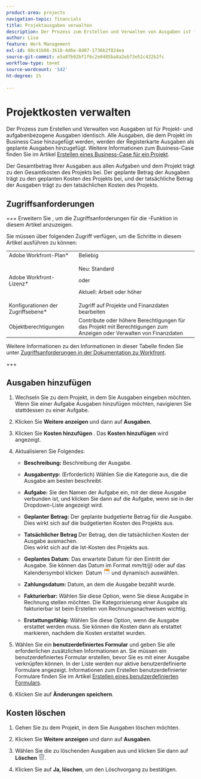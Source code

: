 ```yaml
---
product-area: projects
navigation-topic: financials
title: Projektausgaben verwalten
description: Der Prozess zum Erstellen und Verwalten von Ausgaben ist für Projekt- und aufgabenbezogene Ausgaben identisch. Alle Ausgaben, die dem Projekt im Business Case hinzugefügt werden, werden der Registerkarte Ausgaben als geplante Ausgaben hinzugefügt. Weitere Informationen zum Business-Case finden Sie im Artikel Erstellen eines Business-Case für ein Projekt .
author: Lisa
feature: Work Management
exl-id: 80c41b08-3618-4d6e-8d07-1736b2f824ea
source-git-commit: e5a87b92bf1f6c2e0485ba8a2eb73e52c422b2fc
workflow-type: tm+mt
source-wordcount: '542'
ht-degree: 1%

---
```


# Projektkosten verwalten

Der Prozess zum Erstellen und Verwalten von Ausgaben ist für Projekt- und aufgabenbezogene Ausgaben identisch. Alle Ausgaben, die dem Projekt im Business Case hinzugefügt werden, werden der Registerkarte Ausgaben als geplante Ausgaben hinzugefügt. Weitere Informationen zum Business-Case finden Sie im Artikel [Erstellen eines Business-Case für ein Projekt](../../../manage-work/projects/define-a-business-case/create-business-case.md).

Der Gesamtbetrag Ihrer Ausgaben aus allen Aufgaben und dem Projekt trägt zu den Gesamtkosten des Projekts bei. Der geplante Betrag der Ausgaben trägt zu den geplanten Kosten des Projekts bei, und der tatsächliche Betrag der Ausgaben trägt zu den tatsächlichen Kosten des Projekts.

## Zugriffsanforderungen

+++ Erweitern Sie , um die Zugriffsanforderungen für die -Funktion in diesem Artikel anzuzeigen.

Sie müssen über folgenden Zugriff verfügen, um die Schritte in diesem Artikel ausführen zu können:

<table style="table-layout:auto"> 
 <col> 
 <col> 
 <tbody> 
  <tr> 
   <td role="rowheader">Adobe Workfront-Plan*</td> 
   <td>Beliebig</td> 
  </tr> 
  <tr> 
   <td role="rowheader">Adobe Workfront-Lizenz*</td> 
   <td>
   <p>Neu: Standard</p>
   <p>oder</p>
   <p>Aktuell: Arbeit oder höher</p></td> 
  </tr> 
  <tr> 
   <td role="rowheader">Konfigurationen der Zugriffsebene*</td> 
   <td>Zugriff auf Projekte und Finanzdaten bearbeiten</td> 
  </tr> 
  <tr> 
   <td role="rowheader">Objektberechtigungen</td> 
   <td>Contribute oder höhere Berechtigungen für das Projekt mit Berechtigungen zum Anzeigen oder Verwalten von Finanzdaten</td> 
  </tr> 
 </tbody> 
</table>

Weitere Informationen zu den Informationen in dieser Tabelle finden Sie unter [Zugriffsanforderungen in der Dokumentation zu Workfront](/help/quicksilver/administration-and-setup/add-users/access-levels-and-object-permissions/access-level-requirements-in-documentation.md).

+++

## Ausgaben hinzufügen

1. Wechseln Sie zu dem Projekt, in dem Sie Ausgaben eingeben möchten.\
   Wenn Sie einer Aufgabe Ausgaben hinzufügen möchten, navigieren Sie stattdessen zu einer Aufgabe. 
1. Klicken Sie **Weitere anzeigen** und dann auf **Ausgaben**.
1. Klicken Sie **Kosten hinzufügen** .
Das **Kosten hinzufügen** wird angezeigt.
1. Aktualisieren Sie Folgendes:

   * **Beschreibung:** Beschreibung der Ausgabe.

   * **Ausgabentyp:** (Erforderlich) Wählen Sie die Kategorie aus, die die Ausgabe am besten beschreibt.
   * **Aufgabe:** Sie den Namen der Aufgabe ein, mit der diese Ausgabe verbunden ist, und klicken Sie dann auf die Aufgabe, wenn sie in der Dropdown-Liste angezeigt wird.
   * **Geplanter Betrag:** Der geplante budgetierte Betrag für die Ausgabe.\
     Dies wirkt sich auf die budgetierten Kosten des Projekts aus.

   * **Tatsächlicher Betrag** Der Betrag, den die tatsächlichen Kosten der Ausgabe ausmachen.\
     Dies wirkt sich auf die Ist-Kosten des Projekts aus.

   * **Geplantes Datum:** Das erwartete Datum für den Eintritt der Ausgabe. Sie können das Datum im Format *mm/tt/jj)* oder auf das Kalendersymbol klicken  Datum ![](assets/calendar-icon.png) und dynamisch auswählen.

   * **Zahlungsdatum:** Datum, an dem die Ausgabe bezahlt wurde.
   * **Fakturierbar:** Wählen Sie diese Option, wenn Sie diese Ausgabe in Rechnung stellen möchten. Die Kategorisierung einer Ausgabe als fakturierbar ist beim Erstellen von Rechnungsnachweisen wichtig.
   * **Erstattungsfähig:** Wählen Sie diese Option, wenn die Ausgabe erstattet werden muss. Sie können die Kosten dann als erstattet markieren, nachdem die Kosten erstattet wurden.

1. Wählen Sie ein **benutzerdefiniertes Formular** und geben Sie alle erforderlichen zusätzlichen Informationen an. Sie müssen ein benutzerdefiniertes Formular erstellen, bevor Sie es mit einer Ausgabe verknüpfen können. In der Liste werden nur aktive benutzerdefinierte Formulare angezeigt. Informationen zum Erstellen benutzerdefinierter Formulare finden Sie im Artikel [Erstellen eines benutzerdefinierten Formulars](/help/quicksilver/administration-and-setup/customize-workfront/create-manage-custom-forms/form-designer/design-a-form/design-a-form.md).

1. Klicken Sie auf **Änderungen speichern**.

## Kosten löschen

1. Gehen Sie zu dem Projekt, in dem Sie Ausgaben löschen möchten.
1. Klicken Sie **Weitere anzeigen** und dann auf **Ausgaben**.
1. Wählen Sie die zu löschenden Ausgaben aus und klicken Sie dann auf **Löschen** ![Löschen](assets/delete.png).

1. Klicken Sie auf **Ja, löschen**, um den Löschvorgang zu bestätigen.
